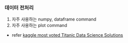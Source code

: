 ### 데이터 전처리

1. 자주 사용하는 numpy, dataframe command
2. 자주 사용하는 plot command

* refer [kaggle most voted Titanic Data Science Solutions](https://www.kaggle.com/startupsci/titanic-data-science-solutions)
